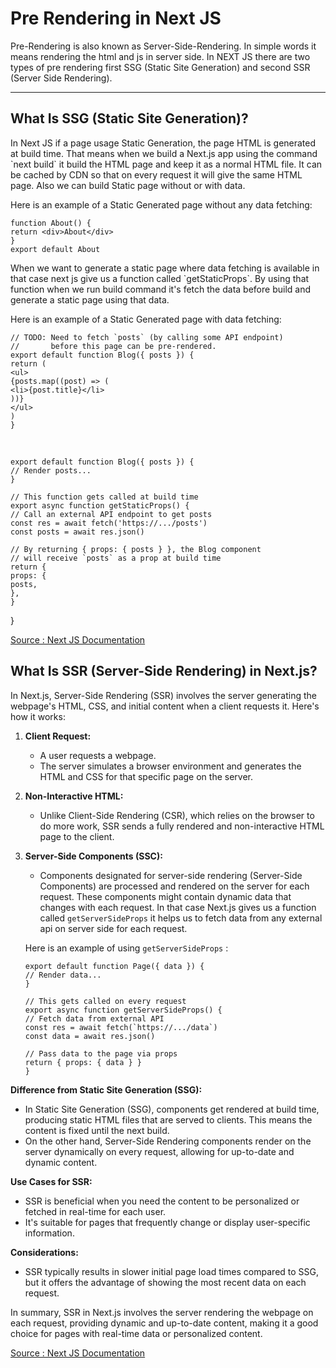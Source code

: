 # Pre Rendering in Next JS

<p>
Pre-Rendering is also known as Server-Side-Rendering. In simple words it means rendering the html and js in server side. In NEXT JS there are two types of pre rendering first SSG (Static Site Generation) and second SSR (Server Side Rendering).
</p>

---

## What Is SSG (Static Site Generation)?

<p>
In Next JS if a page usage Static Generation, the page HTML is generated at build time. That means when we build a Next.js app using the command `next build` it build the HTML page and keep it as a normal HTML file. It can be cached by CDN so that on every request it will give the same HTML page. Also we can build Static page without or with data.

Here is an example of a Static Generated page without any data fetching:

</p>

    function About() {
    return <div>About</div>
    }
    export default About

<p>
When we want to generate a static page where data fetching is available in that case next js give us a function called `getStaticProps`. By using that function when we run build command it's fetch the data before build and generate a static page using that data.

Here is an example of a Static Generated page with data fetching:

</p>

    // TODO: Need to fetch `posts` (by calling some API endpoint)
    //       before this page can be pre-rendered.
    export default function Blog({ posts }) {
    return (
    <ul>
    {posts.map((post) => (
    <li>{post.title}</li>
    ))}
    </ul>
    )
    }

<br/>

    export default function Blog({ posts }) {
    // Render posts...
    }

    // This function gets called at build time
    export async function getStaticProps() {
    // Call an external API endpoint to get posts
    const res = await fetch('https://.../posts')
    const posts = await res.json()

    // By returning { props: { posts } }, the Blog component
    // will receive `posts` as a prop at build time
    return {
    props: {
    posts,
    },
    }

}

[Source : Next JS Documentation](https://nextjs.org/docs/pages/building-your-application/rendering/static-site-generation)

## What Is SSR (Server-Side Rendering) in Next.js?

<p>
In Next.js, Server-Side Rendering (SSR) involves the server generating the webpage's HTML, CSS, and initial content when a client requests it. Here's how it works:

1.  **Client Request:**

    - A user requests a webpage.
    - The server simulates a browser environment and generates the HTML and CSS for that specific page on the server.

2.  **Non-Interactive HTML:**

    - Unlike Client-Side Rendering (CSR), which relies on the browser to do more work, SSR sends a fully rendered and non-interactive HTML page to the client.

3.  **Server-Side Components (SSC):**

    - Components designated for server-side rendering (Server-Side Components) are processed and rendered on the server for each request. These components might contain dynamic data that changes with each request. In that case Next.js gives us a function called `getServerSideProps` it helps us to fetch data from any external api on server side for each request.

    Here is an example of using `getServerSideProps` :
    </p>

        export default function Page({ data }) {
        // Render data...
        }

        // This gets called on every request
        export async function getServerSideProps() {
        // Fetch data from external API
        const res = await fetch(`https://.../data`)
        const data = await res.json()

        // Pass data to the page via props
        return { props: { data } }
        }

**Difference from Static Site Generation (SSG):**

- In Static Site Generation (SSG), components get rendered at build time, producing static HTML files that are served to clients. This means the content is fixed until the next build.
- On the other hand, Server-Side Rendering components render on the server dynamically on every request, allowing for up-to-date and dynamic content.

**Use Cases for SSR:**

- SSR is beneficial when you need the content to be personalized or fetched in real-time for each user.
- It's suitable for pages that frequently change or display user-specific information.

**Considerations:**

- SSR typically results in slower initial page load times compared to SSG, but it offers the advantage of showing the most recent data on each request.

In summary, SSR in Next.js involves the server rendering the webpage on each request, providing dynamic and up-to-date content, making it a good choice for pages with real-time data or personalized content.

[Source : Next JS Documentation](https://nextjs.org/docs/pages/building-your-application/rendering/server-side-rendering)
